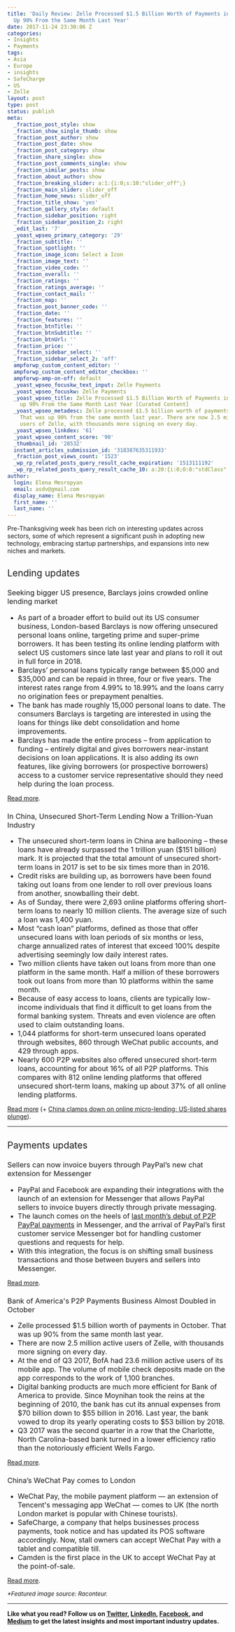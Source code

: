 ```yaml
---
title: 'Daily Review: Zelle Processed $1.5 Billion Worth of Payments in October –
  Up 90% From the Same Month Last Year'
date: 2017-11-24 23:30:06 Z
categories:
- Insights
- Payments
tags:
- Asia
- Europe
- insights
- SafeCharge
- US
- Zelle
layout: post
type: post
status: publish
meta:
  _fraction_post_style: show
  _fraction_show_single_thumb: show
  _fraction_post_author: show
  _fraction_post_date: show
  _fraction_post_category: show
  _fraction_share_single: show
  _fraction_post_comments_single: show
  _fraction_similar_posts: show
  _fraction_about_author: show
  _fraction_breaking_slider: a:1:{i:0;s:10:"slider_off";}
  _fraction_main_slider: slider_off
  _fraction_home_news: slider_off
  _fraction_title_show: 'yes'
  _fraction_gallery_style: default
  _fraction_sidebar_position: right
  _fraction_sidebar_position_2: right
  _edit_last: '7'
  _yoast_wpseo_primary_category: '29'
  _fraction_subtitle: ''
  _fraction_spotlight: ''
  _fraction_image_icon: Select a Icon
  _fraction_image_text: ''
  _fraction_video_code: ''
  _fraction_overall: ''
  _fraction_ratings: ''
  _fraction_ratings_average: ''
  _fraction_contact_mail: ''
  _fraction_map: ''
  _fraction_post_banner_code: ''
  _fraction_date: ''
  _fraction_features: ''
  _fraction_btnTitle: ''
  _fraction_btnSubtitle: ''
  _fraction_btnUrl: ''
  _fraction_price: ''
  _fraction_sidebar_select: ''
  _fraction_sidebar_select_2: 'off'
  ampforwp_custom_content_editor: ''
  ampforwp_custom_content_editor_checkbox: ''
  ampforwp-amp-on-off: default
  _yoast_wpseo_focuskw_text_input: Zelle Payments
  _yoast_wpseo_focuskw: Zelle Payments
  _yoast_wpseo_title: Zelle Processed $1.5 Billion Worth of Payments in October –
    up 90% From the Same Month Last Year [Curated Content]
  _yoast_wpseo_metadesc: Zelle processed $1.5 billion worth of payments in October.
    That was up 90% from the same month last year. There are now 2.5 million active
    users of Zelle, with thousands more signing on every day.
  _yoast_wpseo_linkdex: '61'
  _yoast_wpseo_content_score: '90'
  _thumbnail_id: '28532'
  instant_articles_submission_id: '318387635311933'
  _fraction_post_views_count: '1523'
  _wp_rp_related_posts_query_result_cache_expiration: '1513111192'
  _wp_rp_related_posts_query_result_cache_10: a:20:{i:0;O:8:"stdClass":2:{s:7:"post_id";s:5:"28500";s:5:"score";s:18:"122.69683902494961";}i:1;O:8:"stdClass":2:{s:7:"post_id";s:5:"28326";s:5:"score";s:18:"115.51127386216257";}i:2;O:8:"stdClass":2:{s:7:"post_id";s:5:"27157";s:5:"score";s:18:"109.48759773840402";}i:3;O:8:"stdClass":2:{s:7:"post_id";s:5:"28590";s:5:"score";s:18:"108.36231970996036";}i:4;O:8:"stdClass":2:{s:7:"post_id";s:5:"27136";s:5:"score";s:16:"106.873054544073";}i:5;O:8:"stdClass":2:{s:7:"post_id";s:5:"27343";s:5:"score";s:17:"105.2164032442349";}i:6;O:8:"stdClass":2:{s:7:"post_id";s:5:"24849";s:5:"score";s:18:"103.09254792306815";}i:7;O:8:"stdClass":2:{s:7:"post_id";s:5:"25125";s:5:"score";s:18:"103.00654603346499";}i:8;O:8:"stdClass":2:{s:7:"post_id";s:5:"23816";s:5:"score";s:18:"100.62740750051992";}i:9;O:8:"stdClass":2:{s:7:"post_id";s:5:"28597";s:5:"score";s:17:"99.50212947207626";}i:10;O:8:"stdClass":2:{s:7:"post_id";s:5:"18912";s:5:"score";s:17:"98.53123607280736";}i:11;O:8:"stdClass":2:{s:7:"post_id";s:5:"26953";s:5:"score";s:17:"97.56119243712811";}i:12;O:8:"stdClass":2:{s:7:"post_id";s:5:"28403";s:5:"score";s:17:"97.17334967088864";}i:13;O:8:"stdClass":2:{s:7:"post_id";s:5:"18998";s:5:"score";s:17:"90.23194112960326";}i:14;O:8:"stdClass":2:{s:7:"post_id";s:5:"26690";s:5:"score";s:17:"72.96813787103228";}i:15;O:8:"stdClass":2:{s:7:"post_id";s:5:"28408";s:5:"score";s:16:"66.4386611279708";}i:16;O:8:"stdClass":2:{s:7:"post_id";s:5:"20491";s:5:"score";s:17:"62.99602956794272";}i:17;O:8:"stdClass":2:{s:7:"post_id";s:5:"28338";s:5:"score";s:17:"62.74074635616439";}i:18;O:8:"stdClass":2:{s:7:"post_id";s:5:"18568";s:5:"score";s:17:"62.62427638424267";}i:19;O:8:"stdClass":2:{s:7:"post_id";s:5:"26694";s:5:"score";s:17:"62.25307693223559";}}
author:
  login: Elena Mesropyan
  email: asdv@gmail.com
  display_name: Elena Mesropyan
  first_name: ''
  last_name: ''
---
```


<p><span style="font-weight: 400;">Pre-Thanksgiving week has been rich on interesting updates across sectors, some of which represent a significant push in adopting new technology, embracing startup partnerships, and expansions into new niches and markets.</span></p>
<h2><span style="font-weight: 400;">Lending updates</span></h2>
<h3><span style="font-weight: 400;">Seeking bigger US presence, Barclays joins crowded online lending market</span></h3>
<ul>
<li style="font-weight: 400;"><span style="font-weight: 400; font-size: 12pt;">As part of a broader effort to build out its US consumer business, London-based Barclays is now offering unsecured personal loans online, targeting prime and super-prime borrowers. It has been testing its online lending platform with select US customers since late last year and plans to roll it out in full force in 2018.</span></li>
<li style="font-weight: 400;"><span style="font-weight: 400; font-size: 12pt;">Barclays’ personal loans typically range between $5,000 and $35,000 and can be repaid in three, four or five years. The interest rates range from 4.99% to 18.99% and the loans carry no origination fees or prepayment penalties.</span></li>
<li style="font-weight: 400;"><span style="font-weight: 400; font-size: 12pt;">The bank has made roughly 15,000 personal loans to date. The consumers Barclays is targeting are interested in using the loans for things like debt consolidation and home improvements.</span></li>
<li style="font-weight: 400;"><span style="font-weight: 400; font-size: 12pt;">Barclays has made the entire process – from application to funding – entirely digital and gives borrowers near-instant decisions on loan applications. It is also adding its own features, like giving borrowers (or prospective borrowers) access to a customer service representative should they need help during the loan process.</span></li>
</ul>
<p><a href="https://www.americanbanker.com/news/seeking-bigger-us-presence-barclays-joins-crowded-online-lending-market"><span style="font-weight: 400;">Read more</span></a><span style="font-weight: 400;">.</span></p>
<h3><span style="font-weight: 400;">In China, Unsecured Short-Term Lending Now a Trillion-Yuan Industry</span></h3>
<ul>
<li style="font-weight: 400;"><span style="font-weight: 400; font-size: 12pt;">The unsecured short-term loans in China are ballooning – these loans have already surpassed the 1 trillion yuan ($151 billion) mark. It is projected that the total amount of unsecured short-term loans in 2017 is set to be six times more than in 2016.</span></li>
<li style="font-weight: 400;"><span style="font-weight: 400; font-size: 12pt;">Credit risks are building up, as borrowers have been found taking out loans from one lender to roll over previous loans from another, snowballing their debt. </span></li>
<li style="font-weight: 400;"><span style="font-weight: 400; font-size: 12pt;">As of Sunday, there were 2,693 online platforms offering short-term loans to nearly 10 million clients. The average size of such a loan was 1,400 yuan.</span></li>
<li style="font-weight: 400;"><span style="font-weight: 400; font-size: 12pt;">Most “cash loan” platforms, defined as those that offer unsecured loans with loan periods of six months or less, charge annualized rates of interest that exceed 100% despite advertising seemingly low daily interest rates.</span></li>
<li style="font-weight: 400;"><span style="font-weight: 400; font-size: 12pt;">Two million clients have taken out loans from more than one platform in the same month. Half a million of these borrowers took out loans from more than 10 platforms within the same month. </span></li>
<li style="font-weight: 400;"><span style="font-weight: 400; font-size: 12pt;">Because of easy access to loans, clients are typically low-income individuals that find it difficult to get loans from the formal banking system. Threats and even violence are often used to claim outstanding loans.</span></li>
<li style="font-weight: 400;"><span style="font-weight: 400; font-size: 12pt;">1,044 platforms for short-term unsecured loans operated through websites, 860 through WeChat public accounts, and 429 through apps.</span></li>
<li style="font-weight: 400;"><span style="font-weight: 400; font-size: 12pt;">Nearly 600 P2P websites also offered unsecured short-term loans, accounting for about 16% of all P2P platforms. This compares with 812 online lending platforms that offered unsecured short-term loans, making up about 37% of all online lending platforms.</span></li>
</ul>
<p><a href="https://www.caixinglobal.com/2017-11-21/in-china-unsecured-short-term-lending-now-a-trillion-yuan-industry-101174258.html"><span style="font-weight: 400;">Read more</span></a><span style="font-weight: 400;"> (+ </span><a href="https://www.reuters.com/article/us-china-loans-internet/china-clamps-down-on-online-micro-lending-u-s-listed-shares-plunge-idUSKBN1DL1P0?il=0"><span style="font-weight: 400;">China clamps down on online micro-lending; US-listed shares plunge</span></a><span style="font-weight: 400;">).</span></p>
<hr />
<h2><span style="font-weight: 400;">Payments updates</span></h2>
<h3><span style="font-weight: 400;">Sellers can now invoice buyers through PayPal’s new chat extension for Messenger</span></h3>
<ul>
<li style="font-weight: 400;"><span style="font-weight: 400; font-size: 12pt;">PayPal and Facebook are expanding their integrations with the launch of an extension for Messenger that allows PayPal sellers to invoice buyers directly through private messaging. </span></li>
<li style="font-weight: 400;"><span style="font-size: 12pt;"><span style="font-weight: 400;">The launch comes on the heels of </span><a href="https://techcrunch.com/2017/10/20/you-can-now-paypal-friends-in-messenger-and-get-help-via-chat/"><span style="font-weight: 400;">last month’s debut of P2P PayPal payments</span></a><span style="font-weight: 400;"> in Messenger, and the arrival of PayPal’s first customer service Messenger bot for handling customer questions and requests for help.</span></span></li>
<li style="font-weight: 400;"><span style="font-weight: 400; font-size: 12pt;">With this integration, the focus is on shifting small business transactions and those between buyers and sellers into Messenger.</span></li>
</ul>
<p><a href="https://techcrunch.com/2017/11/21/sellers-can-now-invoice-buyers-through-paypals-new-chat-extension-for-messenger/"><span style="font-weight: 400;">Read more</span></a><span style="font-weight: 400;">.</span></p>
<h3><span style="font-weight: 400;">Bank of America's P2P Payments Business Almost Doubled in October</span></h3>
<ul>
<li style="font-weight: 400;"><span style="font-weight: 400; font-size: 12pt;">Zelle processed $1.5 billion worth of payments in October. That was up 90% from the same month last year. </span></li>
<li style="font-weight: 400;"><span style="font-weight: 400; font-size: 12pt;">There are now 2.5 million active users of Zelle, with thousands more signing on every day.</span></li>
<li style="font-weight: 400;"><span style="font-weight: 400; font-size: 12pt;">At the end of Q3 2017, BofA had 23.6 million active users of its mobile app. The volume of mobile check deposits made on the app corresponds to the work of 1,100 branches. </span></li>
<li style="font-weight: 400;"><span style="font-weight: 400; font-size: 12pt;">Digital banking products are much more efficient for Bank of America to provide. Since Moynihan took the reins at the beginning of 2010, the bank has cut its annual expenses from $70 billion down to $55 billion in 2016. Last year, the bank vowed to drop its yearly operating costs to $53 billion by 2018.</span></li>
<li style="font-weight: 400;"><span style="font-weight: 400; font-size: 12pt;">Q3 2017 was the second quarter in a row that the Charlotte, North Carolina-based bank turned in a lower efficiency ratio than the notoriously efficient Wells Fargo. </span></li>
</ul>
<p><a href="https://www.fool.com/investing/2017/11/21/bank-of-americas-p2p-payments-business-almost-doub.aspx"><span style="font-weight: 400;">Read more</span></a><span style="font-weight: 400;">.</span></p>
<h3><span style="font-weight: 400;">China’s WeChat Pay comes to London</span></h3>
<ul>
<li style="font-weight: 400;"><span style="font-weight: 400; font-size: 12pt;">WeChat Pay, the mobile payment platform — an extension of Tencent's messaging app WeChat — comes to UK (the north London market is popular with Chinese tourists). </span></li>
<li style="font-weight: 400;"><span style="font-weight: 400; font-size: 12pt;">SafeCharge, a company that helps businesses process payments, took notice and has updated its POS software accordingly. Now, stall owners can accept WeChat Pay with a tablet and compatible till.</span></li>
<li style="font-weight: 400;"><span style="font-weight: 400; font-size: 12pt;">Camden is the first place in the UK to accept WeChat Pay at the point-of-sale.</span></li>
</ul>
<p><a href="https://www.engadget.com/2017/11/22/tencent-wechat-pay-camden-uk-launch/"><span style="font-weight: 400;">Read more</span></a><span style="font-weight: 400;">.</span></p>
<p><span style="font-size: 10pt;"><i>*Featured image source: Raconteur.</i></span></p>
<hr />
<p><b>Like what you read? Follow us on </b><a href="https://twitter.com/LetsTalkPaymnts?lang=en"><b>Twitter</b></a><b>, </b><a href="https://www.linkedin.com/company/3317307/"><b>LinkedIn</b></a><b>, </b><a href="https://www.facebook.com/LetsTalkPayments/"><b>Facebook</b></a><b>, and </b><a href="https://medium.com/@LetsTalkPayments"><b>Medium</b></a><b> to get the latest insights and most important industry updates.</b></p>

